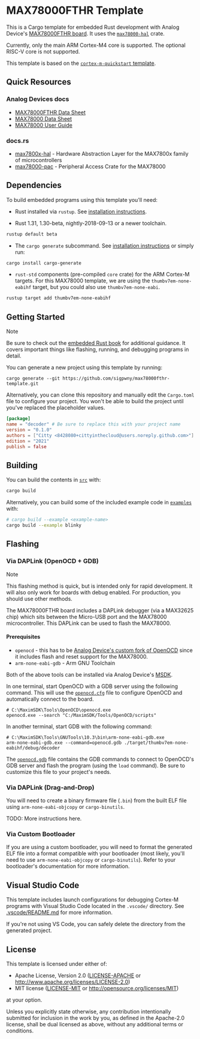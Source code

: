 # MAX78000FTHR Template
This is a Cargo template for embedded Rust development with Analog Device's [MAX78000FTHR board](https://www.analog.com/en/resources/evaluation-hardware-and-software/evaluation-boards-kits/max78000fthr.html). It uses the [`max78000-hal`](https://github.com/sigpwny/max78000-hal) crate.

Currently, only the main ARM Cortex-M4 core is supported. The optional RISC-V core is not supported.

This template is based on the [`cortex-m-quickstart` template](https://github.com/rust-embedded/cortex-m-quickstart).

## Quick Resources
### Analog Devices docs
- [MAX78000FTHR Data Sheet](https://www.analog.com/media/en/technical-documentation/data-sheets/MAX78000FTHR.pdf)
- [MAX78000 Data Sheet](https://www.analog.com/media/en/technical-documentation/data-sheets/MAX78000.pdf)
- [MAX78000 User Guide](https://www.analog.com/media/en/technical-documentation/user-guides/max78000-user-guide.pdf)
### docs.rs
- [max7800x-hal](https://docs.rs/max7800x-hal) - Hardware Abstraction Layer for the MAX7800x family of microcontrollers
- [max78000-pac](https://docs.rs/max78000-pac) - Peripheral Access Crate for the MAX78000

## Dependencies
To build embedded programs using this template you'll need:

- Rust installed via `rustup`. See [installation instructions](https://www.rust-lang.org/tools/install).

- Rust 1.31, 1.30-beta, nightly-2018-09-13 or a newer toolchain.
```sh
rustup default beta
```

- The `cargo generate` subcommand. See [installation instructions](https://github.com/ashleygwilliams/cargo-generate#installation) or simply run:
```sh
cargo install cargo-generate
```

- `rust-std` components (pre-compiled `core` crate) for the ARM Cortex-M targets. For this MAX78000 template, we are using the `thumbv7em-none-eabihf` target, but you could also use `thumbv7em-none-eabi`.
```sh
rustup target add thumbv7em-none-eabihf
```

## Getting Started
> [!NOTE]  
> Be sure to check out the [embedded Rust book](https://rust-embedded.github.io/book) for additional guidance. It covers important things like flashing, running, and debugging programs in detail.

You can generate a new project using this template by running:
```
cargo generate --git https://github.com/sigpwny/max78000fthr-template.git
```

Alternatively, you can clone this repository and manually edit the `Cargo.toml` file to configure your project. You won't be able to build the project until you've replaced the placeholder values.

```toml
[package]
name = "decoder" # Be sure to replace this with your project name
version = "0.1.0"
authors = ["Citty <8428080+cittyinthecloud@users.noreply.github.com>"] # Be sure to replace this with your name(s)
edition = "2021"
publish = false
```

## Building
You can build the contents in [`src`](./src) with:
```sh
cargo build
```

Alternatively, you can build some of the included example code in [`examples`](./examples) with:
```sh
# cargo build --example <example-name>
cargo build --example blinky
```

## Flashing
### Via DAPLink (OpenOCD + GDB)
> [!NOTE]  
> This flashing method is quick, but is intended only for rapid development. It will also only work for boards with debug enabled. For production, you should use other methods.

The MAX78000FTHR board includes a DAPLink debugger (via a MAX32625 chip) which sits between the Micro-USB port and the MAX78000 microcontroller. This DAPLink can be used to flash the MAX78000.

#### Prerequisites
- `openocd` - this has to be [Analog Device's custom fork of OpenOCD](https://github.com/analogdevicesinc/openocd/tree/release) since it includes flash and reset support for the MAX78000.
- `arm-none-eabi-gdb` - Arm GNU Toolchain

Both of the above tools can be installed via Analog Device's [MSDK](https://analogdevicesinc.github.io/msdk/USERGUIDE/#installation).

In one terminal, start OpenOCD with a GDB server using the following command. This will use the [`openocd.cfg`](./openocd.cfg) file to configure OpenOCD and automatically connect to the board.
```pwsh
# C:\MaximSDK\Tools\OpenOCD\openocd.exe
openocd.exe --search "C:/MaximSDK/Tools/OpenOCD/scripts"
```
In another terminal, start GDB with the following command:
```pwsh
# C:\MaximSDK\Tools\GNUTools\10.3\bin\arm-none-eabi-gdb.exe
arm-none-eabi-gdb.exe --command=openocd.gdb ./target/thumbv7em-none-eabihf/debug/decoder
```

The [`openocd.gdb`](./openocd.gdb) file contains the GDB commands to connect to OpenOCD's GDB server and flash the program (using the `load` command). Be sure to customize this file to your project's needs.

### Via DAPLink (Drag-and-Drop)
You will need to create a binary firmware file (`.bin`) from the built ELF file using `arm-none-eabi-objcopy` or `cargo-binutils`.

TODO: More instructions here.

### Via Custom Bootloader
If you are using a custom bootloader, you will need to format the generated ELF file into a format compatible with your bootloader (most likely, you'll need to use `arm-none-eabi-objcopy` or `cargo-binutils`). Refer to your bootloader's documentation for more information.

## Visual Studio Code
This template includes launch configurations for debugging Cortex-M programs with Visual Studio Code located in the `.vscode/` directory. See [.vscode/README.md](./.vscode/README.md) for more information.

If you're not using VS Code, you can safely delete the directory from the generated project.

## License
This template is licensed under either of:

- Apache License, Version 2.0 ([LICENSE-APACHE](LICENSE-APACHE) or
  http://www.apache.org/licenses/LICENSE-2.0)
- MIT license ([LICENSE-MIT](LICENSE-MIT) or http://opensource.org/licenses/MIT)

at your option.

Unless you explicitly state otherwise, any contribution intentionally submitted
for inclusion in the work by you, as defined in the Apache-2.0 license, shall be
dual licensed as above, without any additional terms or conditions.
